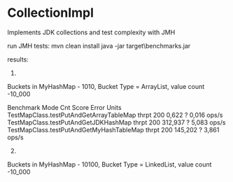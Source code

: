 # CollectionImpl
Implements JDK collections and test complexity with JMH

run JMH tests:
mvn clean install
java -jar target\benchmarks.jar

results:

1)
Buckets in MyHashMap - 1010, Bucket Type = ArrayList, value count -10_000

Benchmark                                  Mode  Cnt    Score   Error  Units
TestMapClass.testPutAndGetArrayTableMap   thrpt  200    0,622 ? 0,016  ops/s
TestMapClass.testPutAndGetJDKHashMap      thrpt  200  312,937 ? 5,083  ops/s 
TestMapClass.testPutAndGetMyHashTableMap  thrpt  200  145,202 ? 3,861  ops/s

2)
Buckets in MyHashMap - 10100, Bucket Type = LinkedList, value count -10_000
